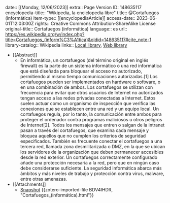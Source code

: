 date:: [[Monday, 12/06/2023]]
extra:: Page Version ID: 148635117
encyclopedia-title:: "Wikipedia, la enciclopedia libre"
title:: @Cortafuegos (informática)
item-type:: [[encyclopediaArticle]]
access-date:: 2023-06-01T12:03:00Z
rights:: Creative Commons Attribution-ShareAlike License
original-title:: Cortafuegos (informática)
language:: es
url:: https://es.wikipedia.org/w/index.php?title=Cortafuegos_(inform%C3%A1tica)&oldid=148635117#cite_note-1
library-catalog:: Wikipedia
links:: [Local library](zotero://select/groups/5065565/items/QB2LRHDL), [Web library](https://www.zotero.org/groups/5065565/items/QB2LRHDL)

- [[Abstract]]
	- En informática, un cortafuegos (del término original en inglés firewall) es la parte de un sistema informático o una red informática que está diseñada para bloquear el acceso no autorizado, permitiendo al mismo tiempo comunicaciones autorizadas.[1]​
	  Los cortafuegos pueden ser implementados en hardware o software, o en una combinación de ambos. Los cortafuegos se utilizan con frecuencia para evitar que otros usuarios de Internet no autorizados tengan acceso a las redes privadas conectadas a Internet. Estos suelen actuar como un organismo de inspección que verifica las conexiones que se establecen entre una red y un equipo local. Un cortafuegos regula, por lo tanto, la comunicación entre ambos para proteger el ordenador contra programas maliciosos u otros peligros de Internet[2]​. Todos los mensajes que entren o salgan de la intranet pasan a través del cortafuegos, que examina cada mensaje y bloquea aquellos que no cumplen los criterios de seguridad especificados. También es frecuente conectar el cortafuegos a una tercera red, llamada zona desmilitarizada o DMZ, en la que se ubican los servidores de la organización que deben permanecer accesibles desde la red exterior.
	  Un cortafuegos correctamente configurado añade una protección necesaria a la red, pero que en ningún caso debe considerarse suficiente. La seguridad informática abarca más ámbitos y más niveles de trabajo y protección contra virus, malware, entre otras amenazas.
- [[Attachments]]
	- [Snapshot](https://es.wikipedia.org/wiki/Cortafuegos_(inform%C3%A1tica)#cite_note-1) {{zotero-imported-file BDV4IHDR, "Cortafuegos_(informática).html"}}